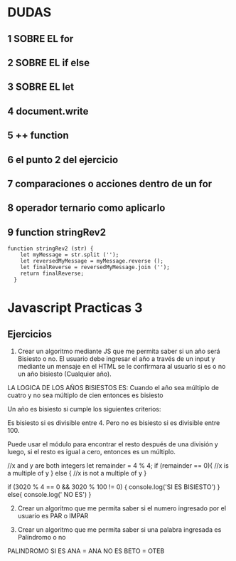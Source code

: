 
# DUDAS
## 1 SOBRE EL for
## 2 SOBRE EL if else
## 3 SOBRE EL let
## 4 document.write
## 5 ++ function
## 6 el punto 2 del ejercicio
## 7 comparaciones o acciones dentro de un for
## 8 operador ternario como aplicarlo
## 9 function stringRev2
```
function stringRev2 (str) {
    let myMessage = str.split ('');
    let reversedMyMessage = myMessage.reverse ();
    let finalReverse = reversedMyMessage.join ('');
    return finalReverse;
  }

```


# Javascript Practicas 3

## Ejercicios


1. Crear un algoritmo mediante JS que me permita saber si un año será Bisiesto o no. El usuario 
debe ingresar el año a través de un input y mediante un mensaje en el HTML se le confirmara al 
usuario si es o no un año bisiesto (Cualquier año).


LA LOGICA DE LOS AÑOS BISIESTOS ES:
Cuando el año sea múltiplo de cuatro y no sea múltiplo de cien entonces es bisiesto

Un año es bisiesto si cumple los siguientes criterios:

Es bisiesto si es divisible entre 4.
Pero no es bisiesto si es divisible entre 100.


Puede usar el módulo para encontrar el resto después de una división y luego, si el resto es igual a cero, entonces es un múltiplo.

//x and y are both integers
let remainder = 4 % 4;
if (remainder == 0){
//x is a multiple of y
} else {
//x is not a multiple of y
}


if (3020 % 4 == 0 && 3020 % 100 != 0) {
    console.log('SI ES BISIESTO')
}
else{
 console.log(' NO ES')
}


2. Crear un algoritmo que me permita saber si el numero ingresado por el usuario es PAR o IMPAR

3. Crear un algoritmo que me permita saber si una palabra ingresada es Palíndromo o no

PALINDROMO
SI ES ANA = ANA
NO ES BETO = OTEB